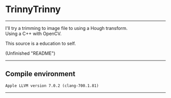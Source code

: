 # TrinnyTrinny
-------
I'll try a trimming to image file to using a Hough transform.<br>
Using a C++ with OpenCV.

This source is a education to self.

(Unfinished "README")

-------------
## Compile environment

	Apple LLVM version 7.0.2 (clang-700.1.81)
	
--------------
